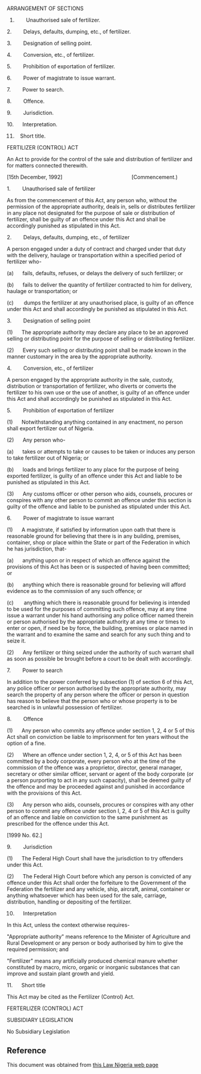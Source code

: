 # 

ARRANGEMENT OF SECTIONS

1.        Unauthorised sale of fertilizer.

2.        Delays, defaults, dumping, etc., of fertilizer.

3.        Designation of selling point.

4.        Conversion, etc., of fertilizer.

5.        Prohibition of exportation of fertilizer.

6.        Power of magistrate to issue warrant.

7.        Power to search.

8.        Offence.

9.        Jurisdiction.

10.      Interpretation.

11.    Short title.

FERTILIZER (CONTROL) ACT

An Act to provide for the control of the sale and distribution of fertilizer and for matters connected therewith.

[15th December, 1992]                                               [Commencement.)

1.        Unauthorised sale of fertilizer

As from the commencement of this Act, any person who, without the permission of the appropriate authority, deals in, sells or distributes fertilizer in any place not designated for the purpose of sale or distribution of fertilizer, shall be guilty of an offence under this Act and shall be accordingly punished as stipulated in this Act.

2.        Delays, defaults, dumping, etc., of fertilizer

A person engaged under a duty of contract and charged under that duty with the delivery, haulage or transportation within a specified period of fertilizer who-

(a)      fails, defaults, refuses, or delays the delivery of such fertilizer; or

(b)      fails to deliver the quantity of fertilizer contracted to him for delivery, haulage or transportation; or

(c)       dumps the fertilizer at any unauthorised place, is guilty of an offence under this Act and shall accordingly be punished as stipulated in this Act.

3.        Designation of selling point

(1)      The appropriate authority may declare any place to be an approved selling or distributing point for the purpose of selling or distributing fertilizer.

(2)      Every such selling or distributing point shall be made known in the manner customary in the area by the appropriate authority.

4.        Conversion, etc., of fertilizer

A person engaged by the appropriate authority in the sale, custody, distribution or transportation of fertilizer, who diverts or converts the fertilizer to his own use or the use of another, is guilty of an offence under this Act and shall accordingly be punished as stipulated in this Act.

5.        Prohibition of exportation of fertilizer

(1)      Notwithstanding anything contained in any enactment, no person shall export fertilizer out of Nigeria.

(2)      Any person who-

(a)      takes or attempts to take or causes to be taken or induces any person to take fertilizer out of Nigeria; or

(b)      loads and brings fertilizer to any place for the purpose of being exported fertilizer, is guilty of an offence under this Act and liable to be punished as stipulated in this Act.

(3)      Any customs officer or other person who aids, counsels, procures or conspires with any other person to commit an offence under this section is guilty of the offence and liable to be punished as stipulated under this Act.

6.        Power of magistrate to issue warrant

(1)      A magistrate, if satisfied by information upon oath that there is reasonable ground for believing that there is in any building, premises, container, shop or place within the State or part of the Federation in which he has jurisdiction, that-

(a)      anything upon or in respect of which an offence against the provisions of this Act has been or is suspected of having been committed; or

(b)      anything which there is reasonable ground for believing will afford evidence as to the commission of any such offence; or

(c)       anything which there is reasonable ground for believing is intended to be used for the purposes of committing such offence, may at any time issue a warrant under his hand authorising any police officer named therein or person authorised by the appropriate authority at any time or times to enter or open, if need be by force, the building, premises or place named in the warrant and to examine the same and search for any such thing and to seize it.

(2)      Any fertilizer or thing seized under the authority of such warrant shall as soon as possible be brought before a court to be dealt with accordingly.

7.        Power to search

In addition to the power conferred by subsection (1) of section 6 of this Act, any police officer or person authorised by the appropriate authority, may search the property of any person where the officer or person in question has reason to believe that the person who or whose property is to be searched is in unlawful possession of fertilizer.

8.        Offence

(1)      Any person who commits any offence under section 1, 2, 4 or 5 of this Act shall on conviction be liable to imprisonment for ten years without the option of a fine.

(2)      Where an offence under section 1, 2, 4, or 5 of this Act has been committed by a body corporate, every person who at the time of the commission of the offence was a proprietor, director, general manager, secretary or other similar officer, servant or agent of the body corporate (or a person purporting to act in any such capacity), shall be deemed guilty of the offence and may be proceeded against and punished in accordance with the provisions of this Act.

(3)      Any person who aids, counsels, procures or conspires with any other person to commit any offence under section I, 2, 4 or 5 of this Act is guilty of an offence and liable on conviction to the same punishment as prescribed for the offence under this Act.

[1999 No. 62.]

9.        Jurisdiction

(1)      The Federal High Court shall have the jurisdiction to try offenders under this Act.

(2)      The Federal High Court before which any person is convicted of any offence under this Act shall order the forfeiture to the Government of the Federation the fertilizer and any vehicle, ship, aircraft, animal, container or anything whatsoever which has been used for the sale, carriage, distribution, handling or depositing of the fertilizer.

10.      Interpretation

In this Act, unless the context otherwise requires-

"Appropriate authority" means reference to the Minister of Agriculture and Rural Development or any person or body authorised by him to give the required permission; and

"Fertilizer" means any artificially produced chemical manure whether constituted by macro, micro, organic or inorganic substances that can improve and sustain plant growth and yield.

11.      Short title

This Act may be cited as the Fertilizer (Control) Act.

FERTERLIZER (CONTROL) ACT

SUBSIDIARY LEGISLATION

No Subsidiary Legislation

## Reference

This document was obtained from [this Law Nigeria web page](http://www.lawnigeria.com/LFN/F/Fertilizer%28Control%29Act.php)